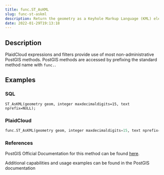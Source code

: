 ```yaml
---
title: func.ST_AsKML
slug: func-st-askml
description: Return the geometry as a Keyhole Markup Language (KML) element
date: 2022-01-29T19:13:18
---
```



## Description


PlaidCloud expressions and filters provide use of most non-administrative PostGIS methods. PostGIS methods are accessed by prefixing the standard method name with `func.`.



## Examples


### SQL



```
ST_AsKML(geometry geom, integer maxdecimaldigits=15, text nprefix=NULL);
```


### PlaidCloud



```python
func.ST_AsKML(geometry geom, integer maxdecimaldigits=15, text nprefix=NULL)
```


### References


PostGIS Official Documentation for this method can be found [here](https://postgis.net/docs/manual-3.1/ST_AsKML.html).



Additional capabilities and usage examples can be found in the PostGIS documentation

